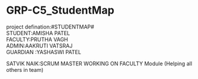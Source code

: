 # GRP-C5_StudentMap
project defination:#STUDENTMAP#  
STUDENT:AMISHA PATEL  
FACULTY:PRUTHA VAGH  
ADMIN:AAKRUTI VATSRAJ  
GUARDIAN :YASHASWI PATEL
  
SATVIK NAIK:SCRUM MASTER WORKING ON FACULTY Module (Helping all others in team)
